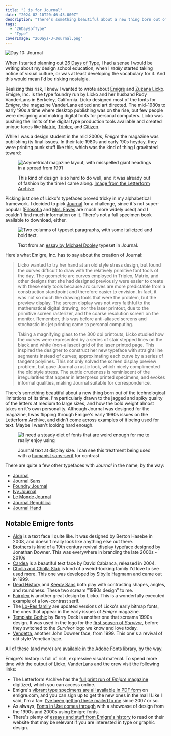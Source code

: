 ```yaml
---
title: "J is for Journal"
date: "2024-02-10T20:46:45.000Z"
description: "There’s something beautiful about a new thing born out of the technological limitations of its time."
tags: 
  - "26DaysofType"
  - "Type"
coverImage: "26Days-J-Journal.png"
---
```


![Day 10: Journal](/img/post-images/26Days-J-Journal-1024x576.png)

When I started planning out [26 Days of Type](/26-days-of-type.html), I had a sense I would be writing about my design school education, when I _really_ started taking notice of visual culture, or was at least developing the vocabulary for it. And this would mean I'd be risking nostalgia.

Realizing this risk, I knew I wanted to wrote about [Emigre](https://en.wikipedia.org/wiki/Emigre_Fonts) and [Zuzana Licko](https://fonts.adobe.com/designers/zuzana-licko). Emigre, Inc. is the type foundry run by Licko and her husband Rudy VanderLans in Berkeley, California. Licko designed most of the fonts for _Emigre_, the magazine VanderLans edited and art directed. The mid-1980s to early '90s a time where desktop publishing was on the rise, but few people were designing and making digital fonts for personal computers. Licko was pushing the limits of the digital type production tools available and created unique faces like [Matrix](https://www.emigre.com/Fonts/Matrix-II), [Triplex](https://www.emigre.com/Fonts/Triplex), and [Citizen](https://www.emigre.com/Fonts/Citizen).

While I was a design student in the mid 2000s, _Emigre_ the magazine was publishing its final issues. In their late 1980s and early '90s heyday, they were printing punk stuff like this, which was the kind of thing I gravitated toward:

<figure>

![Asymetrical magazine layout, with misspelled giant headings in a spread from 1991](/img/post-images/LFA_Emigre_0019_004-scaled.jpg)

<figcaption>

This kind of design is so hard to do well, and it was already out of fashion by the time I came along. [Image from the Letterform Archive](https://oa.letterformarchive.org/item?workID=lfa_emigre_0019&targPic=lfa_emigre_0019_004.jpg).

</figcaption>

</figure>

Picking just one of Licko's typefaces proved tricky in my alphabetical framework. I decided to pick [Journal](https://www.emigre.com/Fonts/Journal) for a challenge, since it's not super-popular ([Filosofia](https://www.emigre.com/Fonts/Filosofia) and [Mrs. Eaves](https://www.emigre.com/Fonts/Mrs-Eaves) are much more widely used) and I couldn't find much information on it. There's not a full specimen book available to download, either.

<figure>

![Two columns of typeset paragraphs, with some italicized and bold text.](/img/post-images/26Days-J-Journal-Text-corrected.png)

<figcaption>

Text from an [essay by Michael Dooley](https://www.emigre.com/Essays/Emigre/CriticalConditionsandtheEmigreSpirit) typeset in Journal.

</figcaption>

</figure>

Here's what Emigre, Inc. has to say about the creation of Journal:

> Licko wanted to try her hand at an old style stress design, but found the curves difficult to draw with the relatively primitive font tools of the day. The geometric arc curves employed in Triplex, Matrix, and other designs that she had designed previously were easier to create with these early tools because arc curves are more predictable from a construction standpoint and therefore easier to envision. In fact, it was not so much the drawing tools that were the problem, but the preview display. The screen display was not very faithful to the mathematical digital drawing, nor the laser printout, due to the primitive screen rasterizer, and the coarse resolution screen on the monitor. Remember, this was before anti-aliased screens and stochastic ink jet printing came to personal computing.
> 
> Taking a magnifying glass to the 300 dpi printouts, Licko studied how the curves were represented by a series of stair stepped lines on the black and white (non-aliased) grid of the laser printed page. This inspired the designer to construct her new typeface with straight line segments instead of curves; approximating each curve by a series of tangent polylines. This not only solved the screen display preview problem, but gave Journal a rustic look, which nicely complimented the old style stress. The subtle crudeness is reminiscent of the irregularities that appear in letterpress printed specimens, and evokes informal qualities, making Journal suitable for correspondence.

There's something beautiful about a new thing born out of the technological limitations of its time. I'm particularly drawn to the jagged and spiky quality of the letters at medium to large sizes, and how the bold weight almost takes on it's own personality. Although Journal was designed for the magazine, I was flipping through Emigre's early 1990s issues on the Letterform Archive, and didn't come across examples of it being used for text. Maybe I wasn't looking hard enough.

<figure>

<img src="/img/post-images/26Days-J-Journal-BDquote-1024x576.png" alt="I need a steady diet of fonts that are weird enough for me to really enjoy using" />

<figcaption>

Journal text at display size. I can see this treatment being used with a [humanist sans-serif](https://fonts.ilovetypography.com/category/humanist-sans) for contrast.

</figcaption>

</figure>

There are quite a few other typefaces with _Journal_ in the name, by the way:

- [Journal](https://fontsinuse.com/typefaces/41702/journal-paratype)
- [Journal Sans](https://fontsinuse.com/typefaces/5533/journal-sans)
- [Foundry Journal](https://fontsinuse.com/typefaces/42126/foundry-journal)
- [Ivy Journal](https://fontsinuse.com/typefaces/74371/ivyjournal)
- [Le Monde Journal](https://fontsinuse.com/typefaces/5637/le-monde-journal)
- [Journal Republica](https://fontsinuse.com/typefaces/175974/journal-republica)
- [Journal Hand](https://fontsinuse.com/typefaces/21819/journal-hand)

## Notable Emigre fonts

- [Alda](https://www.emigre.com/Fonts/Alda) is a text face I quite like. It was designed by Berton Hasebe in 2008, and doesn't really look like anything else out there.
- [Brothers](https://www.emigre.com/Fonts/Brothers) is kind of a 19th century revival display typeface designed by Jonathan Downer. This was everywhere in branding the late 2000s - 2010s
- [Cardea](https://www.emigre.com/Fonts/Cardea) is a beautiful text face by David Cabianca, released in 2004.
- [Cholla and Cholla Slab](https://www.emigre.com/Fonts/Cholla) is kind of a weird-looking family I'd love to see used more. This one was developed by Sibylle Hagmann and came out in 1999.
- [Dead History](https://www.emigre.com/Fonts/Dead-History) and [Keedy Sans](https://www.emigre.com/Fonts/Keedy) both play with contrasting shapes, angles, and roundness. These two scream "1990s design" to me.
- [Fairplex](https://www.emigre.com/Fonts/Fairplex) is another great design by Licko. This is a wonderfully executed example of a low-contrast serif.
- The [Lo-Res family](https://www.emigre.com/Fonts/Lo-Res) are updated versions of Licko's early bitmap fonts, the ones that appear in the early issues of _Emigre_ magazine.
- [Template Gothic](https://www.emigre.com/Fonts/Template-Gothic) by Barry Deck is another one that screams 1990s design. It was used in the logo for the [first season of _Survivor_](https://survivor.fandom.com/wiki/Survivor:_Borneo?file=BorneoLogo2ORI.png#cite_note-5), before they switched to the _Survivor_ logo we know and love today.
- [Vendetta](https://www.emigre.com/Fonts/Vendetta), another John Downer face, from 1999. This one's a revival of old style Venetian type.

All of these (and more) are [available in the Adobe Fonts library](https://fonts.adobe.com/foundries/emigre), by the way.

Emigre's history is full of rich, expressive visual material. To spend more time with the output of Licko, VanderLans and the crew visit the following links:

- The Letterform Archive has the [full print run of _Emigre_ magazine](https://oa.letterformarchive.org/?dims=Collection&vals0=Emigre%20Collection&_ga=2.17628729.1884723703.1677710247-1453205240.1677710247&sortby=collection) digitized, which you can access online.
- Emigre's [vibrant type specimens are all available in PDF form](https://www.emigre.com/TypeSpecimens) on emigre.com, and you can sign up to get the new ones in the mail! Like I said, I'm a fan: [I've been getting these mailed to me](/notes/2022-05-10-emigre-specimens.html) since 2007 or so.
- As always, [Fonts in Use comes through](https://fontsinuse.com/foundry/28/emigre) with a showcase of design from the 1990s and 2000s using Emigre fonts.
- There's plenty of [essays and stuff from Emigre's history](https://www.emigre.com/Essays) to read on their website that may be relevant if you are interested in type or graphic design.
